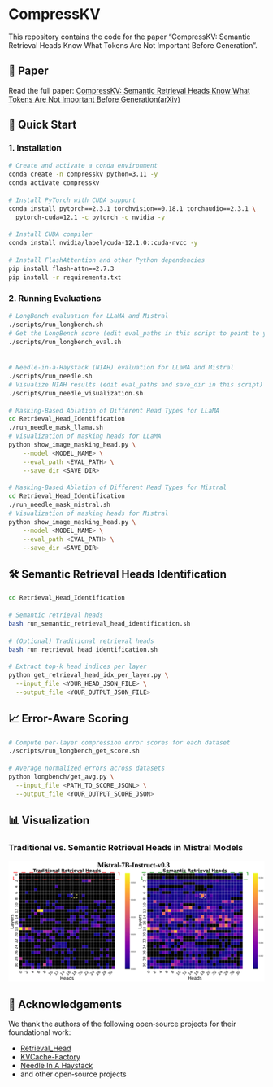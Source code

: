 # CompressKV

This repository contains the code for the paper “CompressKV: Semantic Retrieval Heads Know What Tokens Are Not Important Before Generation”.

## 📖 Paper

Read the full paper: [CompressKV: Semantic Retrieval Heads Know What Tokens Are Not Important Before Generation(arXiv)](https://arxiv.org/abs/2508.02401v1)

## 🚀 Quick Start

### 1. Installation

```bash
# Create and activate a conda environment
conda create -n compresskv python=3.11 -y
conda activate compresskv

# Install PyTorch with CUDA support
conda install pytorch==2.3.1 torchvision==0.18.1 torchaudio==2.3.1 \
  pytorch-cuda=12.1 -c pytorch -c nvidia -y

# Install CUDA compiler
conda install nvidia/label/cuda-12.1.0::cuda-nvcc -y

# Install FlashAttention and other Python dependencies
pip install flash-attn==2.7.3
pip install -r requirements.txt
```

### 2. Running Evaluations

```bash
# LongBench evaluation for LLaMA and Mistral
./scripts/run_longbench.sh
# Get the LongBench score (edit eval_paths in this script to point to your result files)
./scripts/run_longbench_eval.sh   


# Needle-in-a-Haystack (NIAH) evaluation for LLaMA and Mistral
./scripts/run_needle.sh
# Visualize NIAH results (edit eval_paths and save_dir in this script)
./scripts/run_needle_visualization.sh   

# Masking-Based Ablation of Different Head Types for LLaMA
cd Retrieval_Head_Identification
./run_needle_mask_llama.sh
# Visualization of masking heads for LLaMA
python show_image_masking_head.py \
    --model <MODEL_NAME> \
    --eval_path <EVAL_PATH> \
    --save_dir <SAVE_DIR>

# Masking-Based Ablation of Different Head Types for Mistral
cd Retrieval_Head_Identification
./run_needle_mask_mistral.sh
# Visualization of masking heads for Mistral
python show_image_masking_head.py \
    --model <MODEL_NAME> \
    --eval_path <EVAL_PATH> \
    --save_dir <SAVE_DIR>
```

## 🛠️ Semantic Retrieval Heads Identification

```bash
cd Retrieval_Head_Identification

# Semantic retrieval heads
bash run_semantic_retrieval_head_identification.sh

# (Optional) Traditional retrieval heads
bash run_retrieval_head_identification.sh

# Extract top‑k head indices per layer
python get_retrieval_head_idx_per_layer.py \
  --input_file <YOUR_HEAD_JSON_FILE> \
  --output_file <YOUR_OUTPUT_JSON_FILE>
```

## 📈 Error‑Aware Scoring

```bash
# Compute per-layer compression error scores for each dataset
./scripts/run_longbench_get_score.sh 

# Average normalized errors across datasets
python longbench/get_avg.py \
  --input_file <PATH_TO_SCORE_JSONL> \
  --output_file <YOUR_OUTPUT_SCORE_JSON>
```

## 📊 Visualization

### Traditional vs. Semantic Retrieval Heads in Mistral Models
<img src="visualizations/mistral_semantic_head.png" width="1000" alt="Traditional vs. Semantic Retrieval Heads"/>




## 🤝 Acknowledgements

We thank the authors of the following open‑source projects for their foundational work:

* [Retrieval\_Head](https://github.com/nightdessert/Retrieval_Head)
* [KVCache-Factory](https://github.com/Zefan-Cai/KVCache-Factory)
* [Needle In A Haystack](https://github.com/gkamradt/LLMTest_NeedleInAHaystack)
* and other open‑source projects